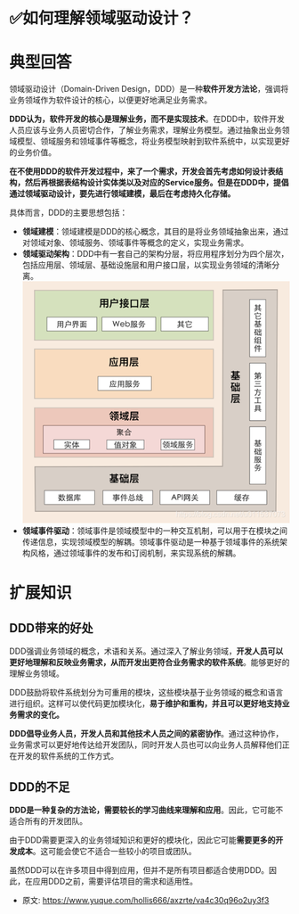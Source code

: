 # ✅如何理解领域驱动设计？
<!--page header-->

<a name="XUJl1"></a>
# 典型回答

领域驱动设计（Domain-Driven Design，DDD）是一种**软件开发方法论**，强调将业务领域作为软件设计的核心，以便更好地满足业务需求。

**DDD认为，软件开发的核心是理解业务，而不是实现技术**。在DDD中，软件开发人员应该与业务人员密切合作，了解业务需求，理解业务模型。通过抽象出业务领域模型、领域服务和领域事件等概念，将业务模型映射到软件系统中，以实现更好的业务价值。

**在不使用DDD的软件开发过程中，来了一个需求，开发会首先考虑如何设计表结构，然后再根据表结构设计实体类以及对应的Service服务。但是在DDD中，提倡通过领域驱动设计，要先进行领域建模，最后在考虑持久化存储。**

具体而言，DDD的主要思想包括：

- **领域建模**：领域建模是DDD的核心概念，其目的是将业务领域抽象出来，通过对领域对象、领域服务、领域事件等概念的定义，实现业务需求。
- **领域驱动架构**：DDD中有一套自己的架构分层，将应用程序划分为四个层次，包括应用层、领域层、基础设施层和用户接口层，以实现业务领域的清晰分离。![image.png](./img/IHgqdtNVQpZv0IQP/1676707452956-45ae3d38-b837-4ac6-88a9-81d77f99d163-176230.png)
- **领域事件驱动**：领域事件是领域模型中的一种交互机制，可以用于在模块之间传递信息，实现领域模型的解耦。领域事件驱动是一种基于领域事件的系统架构风格，通过领域事件的发布和订阅机制，来实现系统的解耦。

<a name="nf6FQ"></a>
# 扩展知识

<a name="q1sRZ"></a>
## DDD带来的好处

DDD强调业务领域的概念，术语和关系。通过深入了解业务领域，**开发人员可以更好地理解和反映业务需求，从而开发出更符合业务需求的软件系统**。能够更好的理解业务领域。

DDD鼓励将软件系统划分为可重用的模块，这些模块基于业务领域的概念和语言进行组织。这样可以使代码更加模块化，**易于维护和重构，并且可以更好地支持业务需求的变化。**

**DDD倡导业务人员，开发人员和其他技术人员之间的紧密协作**。通过这种协作，业务需求可以更好地传达给开发团队，同时开发人员也可以向业务人员解释他们正在开发的软件系统的工作方式。

<a name="Fba8D"></a>
## DDD的不足

**DDD是一种复杂的方法论，需要较长的学习曲线来理解和应用**。因此，它可能不适合所有的开发团队。

由于DDD需要更深入的业务领域知识和更好的模块化，因此它可能**需要更多的开发成本**。这可能会使它不适合一些较小的项目或团队。

虽然DDD可以在许多项目中得到应用，但并不是所有项目都适合使用DDD。因此，在应用DDD之前，需要评估项目的需求和适用性。


<!--page footer-->
- 原文: <https://www.yuque.com/hollis666/axzrte/va4c30q96o2uy3f3>